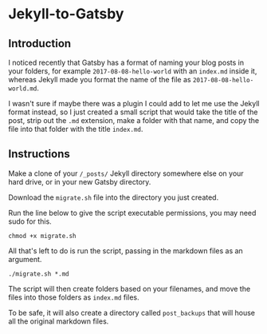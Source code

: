 # Jekyll-to-Gatsby 

## Introduction 

I noticed recently that Gatsby has a format of naming your blog posts in your folders, for example `2017-08-08-hello-world` with an `index.md` inside it, whereas Jekyll made you format the name of the file as `2017-08-08-hello-world.md`. 

I wasn't sure if maybe there was a plugin I could add to let me use the Jekyll format instead, so I just created a small script that would take the title of the post, strip out the `.md` extension, make a folder with that name, and copy the file into that folder with the title `index.md`. 

## Instructions 

Make a clone of your `/_posts/` Jekyll directory somewhere else on your hard drive, or in your new Gatsby directory.

Download the `migrate.sh` file into the directory you just created. 

Run the line below to give the script executable permissions, you may need sudo for this. 

`chmod +x migrate.sh`

All that's left to do is run the script, passing in the markdown files as an argument. 

```
./migrate.sh *.md
```

The script will then create folders based on your filenames, and move the files into those folders as `index.md` files. 

To be safe, it will also create a directory called `post_backups` that will house all the original markdown files. 


